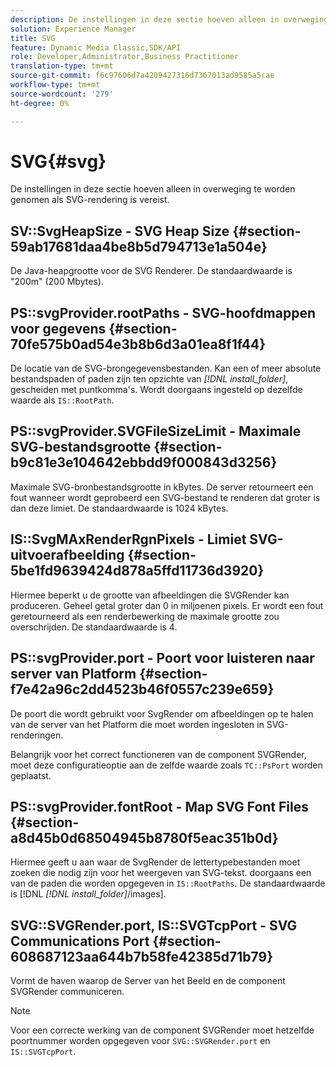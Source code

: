 ```yaml
---
description: De instellingen in deze sectie hoeven alleen in overweging te worden genomen als SVG-rendering is vereist.
solution: Experience Manager
title: SVG
feature: Dynamic Media Classic,SDK/API
role: Developer,Administrator,Business Practitioner
translation-type: tm+mt
source-git-commit: f6c97606d7a4209427316d7367013ad9585a5cae
workflow-type: tm+mt
source-wordcount: '279'
ht-degree: 0%

---
```



# SVG{#svg}

De instellingen in deze sectie hoeven alleen in overweging te worden genomen als SVG-rendering is vereist.

## SV::SvgHeapSize - SVG Heap Size {#section-59ab17681daa4be8b5d794713e1a504e}

De Java-heapgrootte voor de SVG Renderer. De standaardwaarde is &quot;200m&quot; (200 Mbytes).

## PS::svgProvider.rootPaths - SVG-hoofdmappen voor gegevens {#section-70fe575b0ad54e3b8b6d3a01ea8f1f44}

De locatie van de SVG-brongegevensbestanden. Kan een of meer absolute bestandspaden of paden zijn ten opzichte van *[!DNL install_folder]*, gescheiden met puntkomma&#39;s. Wordt doorgaans ingesteld op dezelfde waarde als `IS::RootPath`.

## PS::svgProvider.SVGFileSizeLimit - Maximale SVG-bestandsgrootte {#section-b9c81e3e104642ebbdd9f000843d3256}

Maximale SVG-bronbestandsgrootte in kBytes. De server retourneert een fout wanneer wordt geprobeerd een SVG-bestand te renderen dat groter is dan deze limiet. De standaardwaarde is 1024 kBytes.

## IS::SvgMAxRenderRgnPixels - Limiet SVG-uitvoerafbeelding {#section-5be1fd9639424d878a5ffd11736d3920}

Hiermee beperkt u de grootte van afbeeldingen die SVGRender kan produceren. Geheel getal groter dan 0 in miljoenen pixels. Er wordt een fout geretourneerd als een renderbewerking de maximale grootte zou overschrijden. De standaardwaarde is 4.

## PS::svgProvider.port - Poort voor luisteren naar server van Platform {#section-f7e42a96c2dd4523b46f0557c239e659}

De poort die wordt gebruikt voor SvgRender om afbeeldingen op te halen van de server van het Platform die moet worden ingesloten in SVG-renderingen.

Belangrijk voor het correct functioneren van de component SVGRender, moet deze configuratieoptie aan de zelfde waarde zoals `TC::PsPort` worden geplaatst.

## PS::svgProvider.fontRoot - Map SVG Font Files {#section-a8d45b0d68504945b8780f5eac351b0d}

Hiermee geeft u aan waar de SvgRender de lettertypebestanden moet zoeken die nodig zijn voor het weergeven van SVG-tekst. doorgaans een van de paden die worden opgegeven in `IS::RootPaths`. De standaardwaarde is [!DNL *[!DNL install_folder]*/images].

## SVG::SVGRender.port, IS::SVGTcpPort - SVG Communications Port {#section-608687123aa644b7b58fe42385d71b79}

Vormt de haven waarop de Server van het Beeld en de component SVGRender communiceren.

>[!NOTE]
>
>Voor een correcte werking van de component SVGRender moet hetzelfde poortnummer worden opgegeven voor `SVG::SVGRender.port` en `IS::SVGTcpPort`.

